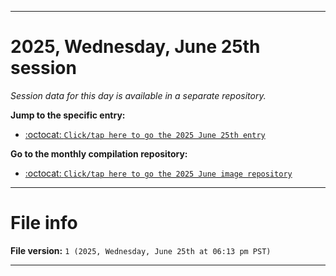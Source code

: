 
***

# 2025, Wednesday, June 25th session

_Session data for this day is available in a separate repository._

**Jump to the specific entry:**

- [:octocat: `Click/tap here to go the 2025 June 25th entry`](https://github.com/seanpm2001/SeansLifeArchive_Images_MotorWorld_CarFactory_Y2025_V6/tree/SeansLifeArchive_Images_MotorWorld_CarFactory_Y2025_V6_Main-dev/2025/06_June/25/)

**Go to the monthly compilation repository:**

- [:octocat: `Click/tap here to go the 2025 June image repository`](https://github.com/seanpm2001/SeansLifeArchive_Images_MotorWorld_CarFactory_Y2025_V6/)

***

# File info

**File version:** `1 (2025, Wednesday, June 25th at 06:13 pm PST)`

***
